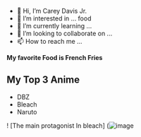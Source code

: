 - 👋 Hi, I’m Carey Davis Jr.
- 👀 I’m interested in ... food 
- 🌱 I’m currently learning ...
- 💞️ I’m looking to collaborate on ...
- 📫 How to reach me ...
  
**My favorite Food is French Fries**
  ## My Top 3 Anime

   - DBZ
   - Bleach
   - Naruto
     
! [The main protagonist In bleach] (![image](https://github.com/Jrceo628/Jrceo628/assets/129248390/d3c36520-a3bb-4a70-9d91-df8d460fd42e)

<!---
Jrceo628/Jrceo628 is a ✨ special ✨ repository because its `README.md` (this file) appears on your GitHub profile.
You can click the Preview link to take a look at your changes.
--->
